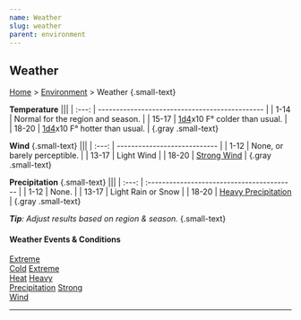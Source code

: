 ```yaml
---
name: Weather
slug: weather
parent: environment
---
```

## Weather
[Home](dm-operations-center) > [Environment](environment-menu) > Weather {.small-text}

**Temperature**
|||
| :---: | ---------------------------------------------- |
| 1-14  | Normal for the region and season.              |
| 15-17 | [1d4](/roll/1d4)x10 F° colder than usual.      |
| 18-20 | [1d4](/roll/1d4)x10 F° hotter than usual.      |
{.gray .small-text}

**Wind** {.small-text}
|||
| :---: | ---------------------------- |
| 1-12  | None, or barely perceptible. |
| 13-17 | Light Wind                   |
| 18-20 | [Strong Wind](strong-wind)   |
{.gray .small-text}

**Precipitation** {.small-text}
|||
| :---: | :----------------------------------------- |
| 1-12  | None.                                      |
| 13-17 | Light Rain or Snow                         |
| 18-20 | [Heavy Precipitation](heavy-precipitation) |
{.gray .small-text}

***Tip**: Adjust results based on region & season.* {.small-text}

#### Weather Events & Conditions
<div class="menu-container">
    <a href="extreme-cold">Extreme<br/> Cold</a>
    <a href="extreme-heat">Extreme<br/> Heat</a>
    <a href="heavy-precipitation">Heavy<br/> Precipitation</a>
    <a href="strong-wind">Strong<br/> Wind</a>
</div>
<hr/>
    
